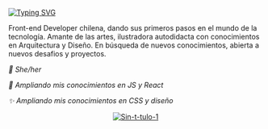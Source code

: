 [![Typing SVG](https://readme-typing-svg.herokuapp.com?color=392E01&size=26&lines=%C2%A1Hola!+Soy+Tania+%F0%9F%90%AD✨)](https://git.io/typing-svg)

Front-end Developer chilena, dando sus primeros pasos en el mundo de la tecnología. 
Amante de las artes, ilustradora autodidacta con conocimientos en Arquitectura y Diseño. En búsqueda de nuevos conocimientos, abierta a nuevos desafios y proyectos.

_🌸 She/her_

_🌱 Ampliando mis conocimientos en JS y React_

_✨ Ampliando mis conocimientos en CSS y diseño_

<p align="center"><a href="https://ibb.co/WgtGHdw"><img src="https://i.ibb.co/RzyYgMm/Sin-t-tulo-1.jpg" alt="Sin-t-tulo-1" border="0"></a></p>


<!--
**tanimikyu/tanimikyu** is a ✨ _special_ ✨ repository because its `README.md` (this file) appears on your GitHub profile.

Here are some ideas to get you started:

- 🔭 I’m currently working on ...
- 🌱 I’m currently learning ...
- 👯 I’m looking to collaborate on ...
- 🤔 I’m looking for help with ...
- 💬 Ask me about ...
- 📫 How to reach me: ...
- 😄 Pronouns: ...
- ⚡ Fun fact: ...
-->
